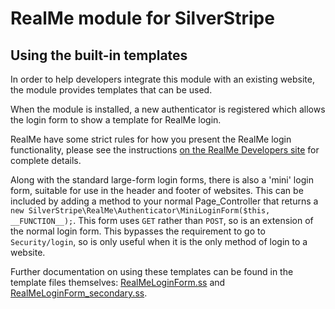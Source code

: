 # RealMe module for SilverStripe

## Using the built-in templates

In order to help developers integrate this module with an existing website, the module
provides templates that can be used.

When the module is installed, a new authenticator is registered which allows the login form
to show a template for RealMe login.

RealMe have some strict rules for how you present the RealMe login functionality, please see
the instructions [on the RealMe Developers site](https://developers.realme.govt.nz/how-to-integrate/application-design-and-branding-guide/realme-page-elements/)
for complete details.

Along with the standard large-form login forms, there is also a 'mini' login form, suitable
for use in the header and footer of websites. This can be included by adding a method to your
normal Page_Controller that returns a `new SilverStripe\RealMe\Authenticator\MiniLoginForm($this, __FUNCTION__);`. This
form uses `GET` rather than `POST`, so is an extension of the normal login form. This bypasses
the requirement to go to `Security/login`, so is only useful when it is the only method of
login to a website.

Further documentation on using these templates can be found in the template files themselves:
[RealMeLoginForm.ss](../../templates/SilverStripe/RealMe/Authenticator/RealMeLoginForm.ss) and
[RealMeLoginForm_secondary.ss](../../templates/SilverStripe/RealMe/Authenticator/RealMeLoginForm_secondary.ss).
